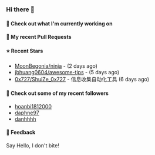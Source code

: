 ### Hi there 👋

#### 👷 Check out what I'm currently working on

#### 🔨 My recent Pull Requests


#### ⭐ Recent Stars

- [MoonBegonia/ninja](https://github.com/MoonBegonia/ninja) -  (2 days ago)
- [jbhuang0604/awesome-tips](https://github.com/jbhuang0604/awesome-tips) -  (5 days ago)
- [0x727/ShuiZe_0x727](https://github.com/0x727/ShuiZe_0x727) - 信息收集自动化工具 (6 days ago)

#### 👯 Check out some of my recent followers

- [hoanbi1812000](https://github.com/hoanbi1812000)
- [daphne97](https://github.com/daphne97)
- [danhhhh](https://github.com/danhhhh)

#### 💬 Feedback

Say Hello, I don't bite!